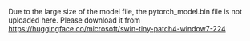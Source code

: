 Due to the large size of the model file, the pytorch_model.bin file is not uploaded here. Please download it from https://huggingface.co/microsoft/swin-tiny-patch4-window7-224
